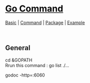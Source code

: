 # [<span style="color:black;">Go Command</span>](file:./Go.md)
[Basic](file:./Basic.md) | [Command](file:./Command.md) | [Package](file:./Package.md) | [Example](file:./Example.md)

<br>


## General
cd &GOPATH <br>
Rrun this command : go list ./...

godoc -http=:6060
